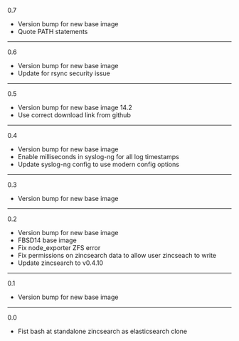 0.7

* Version bump for new base image
* Quote PATH statements

---

0.6

* Version bump for new base image
* Update for rsync security issue

---

0.5

* Version bump for new base image 14.2
* Use correct download link from github

---

0.4

* Version bump for new base image
* Enable milliseconds in syslog-ng for all log timestamps
* Update syslog-ng config to use modern config options

---

0.3

* Version bump for new base image

---

0.2

* Version bump for new base image
* FBSD14 base image
* Fix node_exporter ZFS error
* Fix permissions on zincsearch data to allow user zincseach to write
* Update zincsearch to v0.4.10

---

0.1

* Version bump for new base image

---

0.0

* Fist bash at standalone zincsearch as elasticsearch clone
